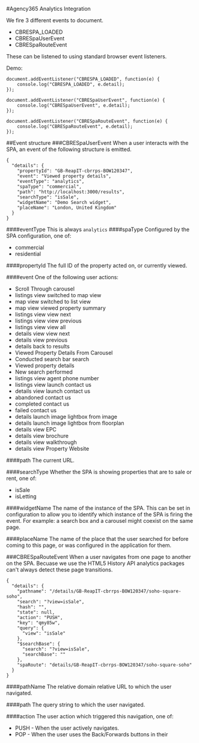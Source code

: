 #Agency365 Analytics Integration

We fire 3 different events to document.

 - CBRESPA_LOADED
 - CBRESpaUserEvent
 - CBRESpaRouteEvent

These can be listened to using standard browser event listeners.

Demo: 

```
document.addEventListener("CBRESPA_LOADED", function(e) {
    console.log("CBRESPA_LOADED", e.detail);
});

document.addEventListener("CBRESpaUserEvent", function(e) {
    console.log("CBRESpaUserEvent", e.detail);
});

document.addEventListener("CBRESpaRouteEvent", function(e) {
    console.log("CBRESpaRouteEvent", e.detail);
});
```

##Event structure
###CBRESpaUserEvent
When a user interacts with the SPA, an event of the following structure is emitted.

```
{
  "details": {
    "propertyId": "GB-ReapIT-cbrrps-BOW120347",
    "event": "Viewed property details",
    "eventType": "analytics",
    "spaType": "commercial",
    "path": "http://localhost:3000/results",
    "searchType": "isSale",
    "widgetName": "Demo Search widget",
    "placeName": "London, United Kingdom"
  }
}
```

####eventType
This is always ```analytics```
####spaType
Configured by the SPA configuration, one of:

 - commercial
 - residential

####propertyId
The full ID of the property acted on, or currently viewed.

####event
One of the following user actions:

 - Scroll Through carousel
 - listings view switched to map view
 - map view switched to list view
 - map view viewed property summary
 - listings view view next
 - listings view view previous
 - listings view view all
 - details view view next
 - details view previous
 - details back to results
 - Viewed Property Details From Carousel
 - Conducted search bar search
 - Viewed property details
 - New search performed
 - listings view agent phone number
 - listings view launch contact us
 - details view launch contact us
 - abandoned contact us
 - completed contact us
 - failed contact us
 - details launch image lightbox from image
 - details launch image lightbox from floorplan
 - details view EPC
 - details view brochure
 - details view walkthrough
 - details view Property Website

####path
The current URL.

####searchType
Whether the SPA is showing properties that are to sale or rent, one of:

 - isSale
 - isLetting

####widgetName
The name of the instance of the SPA. This can be set in configuration to allow you to identify which instance of the SPA is firing the event. For example: a search box and a carousel might coexist on the same page.

####placeName
The name of the place that the user searched for before coming to this page, or was configured in the application for them.


###CBRESpaRouteEvent
When a user navigates from one page to another on the SPA. Becuase we use the HTML5 History API analytics packages can't always detect these page transitions.

```
{
  "details": {
    "pathname": "/details/GB-ReapIT-cbrrps-BOW120347/soho-square-soho",
    "search": "?view=isSale",
    "hash": "",
    "state": null,
    "action": "PUSH",
    "key": "qmy85w",
    "query": {
      "view": "isSale"
    },
    "$searchBase": {
      "search": "?view=isSale",
      "searchBase": ""
    },
    "spaRoute": "details/GB-ReapIT-cbrrps-BOW120347/soho-square-soho"
  }
}
```

####pathName
The relative domain relative URL to which the user navigated.

####path
The query string to which the user navigated.

####action
The user action which triggered this navigation, one of:

 - PUSH - When the user actively navigates.
 - POP - When the user uses the Back/Forwards buttons in their 
